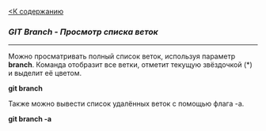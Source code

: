 [<К содержанию](readme.md)

### ***GIT Branch - Просмотр списка веток***

---
Можно просматривать полный список веток, используя параметр **branch**. Команда отобразит все ветки, отметит текущую звёздочкой (*) и выделит её цветом.

**git branch**

Также можно вывести список удалённых веток с помощью флага -a.

**git branch -a**